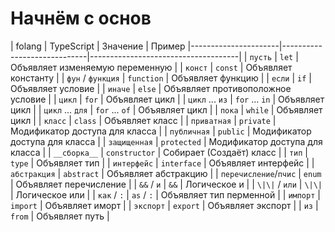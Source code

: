 # Начнём с основ

| folang               | TypeScript                  | Значение                            | Пример
|----------------------|-----------------------------|-------------------------------------|
| `пусть`                | `let`                         | Объявляет изменяемую переменную     |
| `конст`                | `const`                       | Объявляет константу                 |
| `фун` / `функция`        | `function`                    | Объявляет функцию                   |
| `если`                 | `if`                          | Объявляет условие                   |
| `иначе`                | `else`                        | Объявляет противоположное условие   |
| `цикл`                 | `for`                         | Объявляет цикл                      |
| `цикл` ... `из`          | `for` ... `in`                  | Объявляет цикл                      |
| `цикл` ... `для`         | `for` ... `of`                  | Объявляет цикл                      |
| `пока`                 | `while`                       | Объявляет цикл                      |
| `класс`                | `class`                       | Объявляет класс                     |
| `приватная`            | `private`                     | Модификатор доступа для класса      |
| `публичная`            | `public`                      | Модификатор доступа для класса      |
| `защищенная`           | `protected`                   | Модификатор доступа для класса      |
| `__сборка__`       | `constructor`                 | Собирает (Создаёт) класс            |
| `тип`                  | `type`                        | Объявляет тип                       |
| `интерфейс`            | `interface`                   | Объявляет интерфейс                 |
| `абстракция`           | `abstract`                    | Объявляет абстракцию                |
| `перечисление`/`пчис`    | `enum`                        | Объявляет перечисление              |
| `&&` / `и`             | `&&`                          | Логическое и                        |
| `\|\|` / `или`         | `\|\|`                          | Логическое или                      |
| `как` / `:`              | `as` / `:`                      | Объявляет тип перменной             |
| `импорт`               | `import`                      | Объявляет иморт                     |
| `экспорт`              | `export`                      | Объявляет экспорт                   |
| `из`                   | `from`                        | Объявляет путь                      |